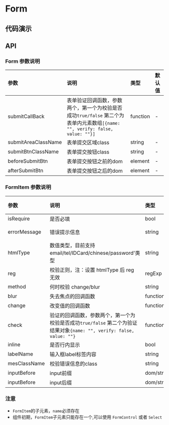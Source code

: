# Form
## 代码演示
## API

### Form 参数说明
|参数|说明|类型|默认值|
|:---|:-----|:----|:------|
|submitCallBack|表单验证回调函数，参数两个，第一个为校验是否成功`true/false` 第二个为表单内元素数组`[{name: "", verify: false, value: ""}]`|function|-|
|submitAreaClassName|表单提交区域class|string|-|
|submitBtnClassName|表单提交按钮class|string|-|
|beforeSubmitBtn|表单提交按钮之前的dom|element|-|
|afterSubmitBtn|表单提交按钮之后的dom|element|-|

### FormItem 参数说明
|参数|说明|类型|默认值|
|:---|:-----|:----|:------|
|isRequire|是否必填|bool|false|
|errorMessage|错误提示信息|string|校验失败|
|htmlType|数值类型，目前支持 email/tel/IDCard/chinese/password'类型|string|-|
|reg|校验正则，注：设置 htmlType 后 reg 无效|regExp|-|
|method|何时校验 change/blur|string|-|
|blur|失去焦点的回调函数|function|-|
|change|改变值的回调函数|function|-|
|check|验证的回调函数，参数两个，第一个为校验是否成功`true/false` 第二个为验证结果对象`{name: "", verify: false, value: ""}`|function|-|
|inline|是否行内显示|bool|false|
|labelName|输入框label标签内容|string|-|
|mesClassName|校验错误信息的class|string|-|
|inputBefore|input前缀|dom/string|-|
|inputBefore|input后缀|dom/string|-|

### 注意
- `FormItem`的子元素，`name`必须存在
- 组件初期，`FormItem`子元素只能存在一个,可以使用 `FormControl` 或者 `Select`
